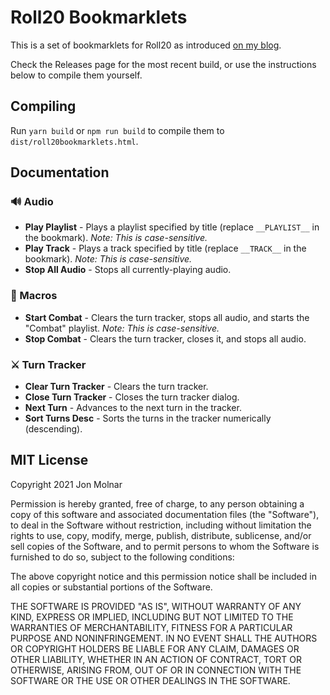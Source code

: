 # Roll20 Bookmarklets

This is a set of bookmarklets for Roll20 as introduced [on my blog](//www.cogspace.com/roll20-bookmarklets/).

Check the Releases page for the most recent build, or use the instructions below to compile them yourself.

## Compiling

Run `yarn build` or `npm run build` to compile them to `dist/roll20bookmarklets.html`.

## Documentation

### 🔊 Audio

-   **Play Playlist** - Plays a playlist specified by title (replace `__PLAYLIST__` in the bookmark). _Note: This is case-sensitive._
-   **Play Track** - Plays a track specified by title (replace `__TRACK__` in the bookmark). _Note: This is case-sensitive._
-   **Stop All Audio** - Stops all currently-playing audio.

### 🚀 Macros

-   **Start Combat** - Clears the turn tracker, stops all audio, and starts the "Combat" playlist. _Note: This is case-sensitive._
-   **Stop Combat** - Clears the turn tracker, closes it, and stops all audio.

### ⚔ Turn Tracker

-   **Clear Turn Tracker** - Clears the turn tracker.
-   **Close Turn Tracker** - Closes the turn tracker dialog.
-   **Next Turn** - Advances to the next turn in the tracker.
-   **Sort Turns Desc** - Sorts the turns in the tracker numerically (descending).

## MIT License

Copyright 2021 Jon Molnar

Permission is hereby granted, free of charge, to any person obtaining a copy of this software and associated documentation files (the "Software"), to deal in the Software without restriction, including without limitation the rights to use, copy, modify, merge, publish, distribute, sublicense, and/or sell copies of the Software, and to permit persons to whom the Software is furnished to do so, subject to the following conditions:

The above copyright notice and this permission notice shall be included in all copies or substantial portions of the Software.

THE SOFTWARE IS PROVIDED "AS IS", WITHOUT WARRANTY OF ANY KIND, EXPRESS OR IMPLIED, INCLUDING BUT NOT LIMITED TO THE WARRANTIES OF MERCHANTABILITY, FITNESS FOR A PARTICULAR PURPOSE AND NONINFRINGEMENT. IN NO EVENT SHALL THE AUTHORS OR COPYRIGHT HOLDERS BE LIABLE FOR ANY CLAIM, DAMAGES OR OTHER LIABILITY, WHETHER IN AN ACTION OF CONTRACT, TORT OR OTHERWISE, ARISING FROM, OUT OF OR IN CONNECTION WITH THE SOFTWARE OR THE USE OR OTHER DEALINGS IN THE SOFTWARE.
